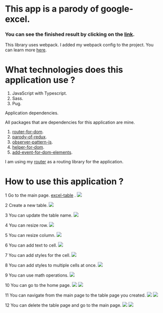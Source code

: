 # This app is a parody of google-excel.

### You can see the finished result by clicking on the [link](https://goldikrom.000webhostapp.com/).


This library uses webpack. I added my webpack config to the project. You can learn more [here](https://github.com/Ikrom-Murodov/Webpack-4).

# What technologies does this application use ?

1) JavaScript with Typescript.
2) Sass.
3) Pug.

Application dependencies.

All packages that are dependencies for this application are mine.

1) [router-for-dom](https://github.com/Ikrom-Murodov/router-for-dom).
2) [parody-of-redux](https://github.com/Ikrom-Murodov/parody-of-redux).
3) [observer-pattern-js](https://github.com/Ikrom-Murodov/observer-pattern-js).
4) [helper-for-dom](https://github.com/Ikrom-Murodov/helper-for-dom).
5) [add-event-for-dom-elements](https://github.com/Ikrom-Murodov/add-event-for-dom-elements).

I am using my [router](https://github.com/Ikrom-Murodov/router-for-dom) as a routing library for the application.


# How to use this application ?

1 Go to the main page. [excel-table](https://github.com/Ikrom-Murodov/Webpack-4) .
![](./img/Example_1.png)

2 Create a new table.
![](./img/Example_2.png)

3 You can update the table name.
![](./img/Example_3.png)

4 You can resize row.
![](./img/Example_4.png)

5 You can resize column.
![](./img/Example_5.png)

6 You can add text to cell.
![](./img/Example_6.png)

7 You can add styles for the cell.
![](./img/Example_7.png)

8 You can add styles to multiple cells at once.
![](./img/Example_8.png)

9 You can use math operations.
![](./img/Example_9.png)

10 You can go to the home page.
![](./img/Example_10.png)
![](./img/Example_11.png)

11 You can navigate from the main page to the table page you created.
![](./img/Example_12.png)
![](./img/Example_13.png)

12 You can delete the table page and go to the main page.
![](./img/Example_14.png)
![](./img/Example_15.png)


